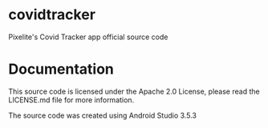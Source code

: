 # covidtracker
Pixelite's Covid Tracker app official source code

# Documentation

This source code is licensed under the Apache 2.0 License, please read the LICENSE.md file for more information.

The source code was created using Android Studio 3.5.3
